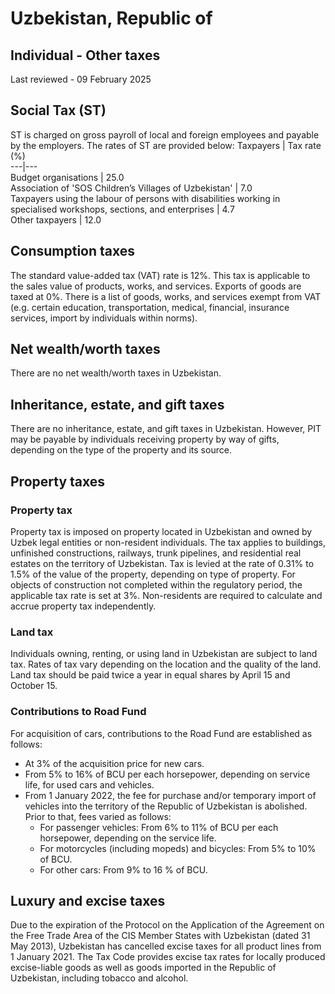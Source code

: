 # Uzbekistan, Republic of
## Individual - Other taxes
Last reviewed - 09 February 2025
## Social Tax (ST)
ST is charged on gross payroll of local and foreign employees and payable by the employers.
The rates of ST are provided below: 
Taxpayers | Tax rate (%)  
---|---  
Budget organisations | 25.0  
Association of 'SOS Children’s Villages of Uzbekistan' | 7.0  
Taxpayers using the labour of persons with disabilities working in specialised workshops, sections, and enterprises | 4.7  
Other taxpayers | 12.0  
## Consumption taxes
The standard value-added tax (VAT) rate is 12%. This tax is applicable to the sales value of products, works, and services. Exports of goods are taxed at 0%. There is a list of goods, works, and services exempt from VAT (e.g. certain education, transportation, medical, financial, insurance services, import by individuals within norms).
## Net wealth/worth taxes
There are no net wealth/worth taxes in Uzbekistan.
## Inheritance, estate, and gift taxes
There are no inheritance, estate, and gift taxes in Uzbekistan. However, PIT may be payable by individuals receiving property by way of gifts, depending on the type of the property and its source.
## Property taxes
### Property tax
Property tax is imposed on property located in Uzbekistan and owned by Uzbek legal entities or non-resident individuals. The tax applies to buildings, unfinished constructions, railways, trunk pipelines, and residential real estates on the territory of Uzbekistan.
Tax is levied at the rate of 0.31% to 1.5% of the value of the property, depending on type of property. For objects of construction not completed within the regulatory period, the applicable tax rate is set at 3%.
Non-residents are required to calculate and accrue property tax independently.
### Land tax
Individuals owning, renting, or using land in Uzbekistan are subject to land tax. Rates of tax vary depending on the location and the quality of the land. Land tax should be paid twice a year in equal shares by April 15 and October 15.
### Contributions to Road Fund
For acquisition of cars, contributions to the Road Fund are established as follows:
  * At 3% of the acquisition price for new cars.
  * From 5% to 16% of BCU per each horsepower, depending on service life, for used cars and vehicles.
  * From 1 January 2022, the fee for purchase and/or temporary import of vehicles into the territory of the Republic of Uzbekistan is abolished. Prior to that, fees varied as follows: 
    * For passenger vehicles: From 6% to 11% of BCU per each horsepower, depending on the service life.
    * For motorcycles (including mopeds) and bicycles: From 5% to 10% of BCU.
    * For other cars: From 9% to 16 % of BCU.


## Luxury and excise taxes
Due to the expiration of the Protocol on the Application of the Agreement on the Free Trade Area of the CIS Member States with Uzbekistan (dated 31 May 2013), Uzbekistan has cancelled excise taxes for all product lines from 1 January 2021.
The Tax Code provides excise tax rates for locally produced excise-liable goods as well as goods imported in the Republic of Uzbekistan, including tobacco and alcohol.
